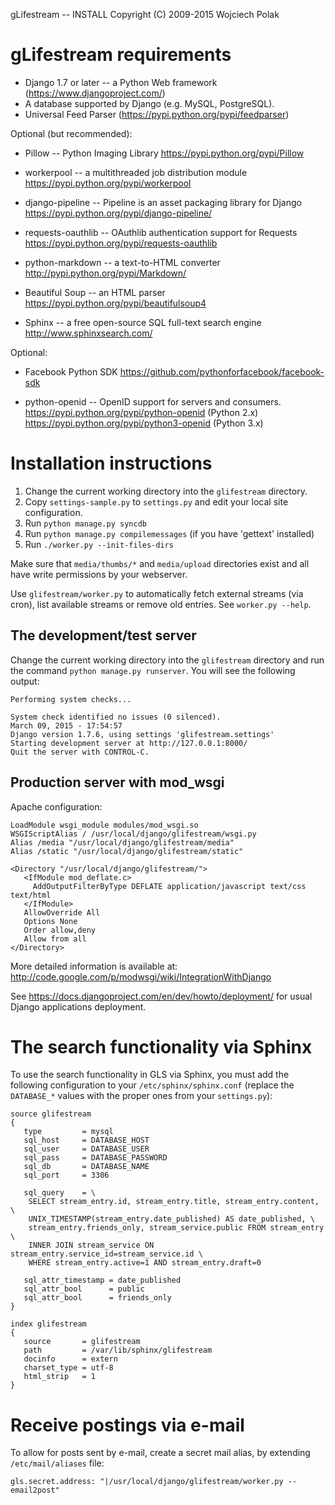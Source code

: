 gLifestream -- INSTALL
Copyright (C) 2009-2015 Wojciech Polak

gLifestream requirements
========================

- Django 1.7 or later -- a Python Web framework (https://www.djangoproject.com/)
- A database supported by Django (e.g. MySQL, PostgreSQL).
- Universal Feed Parser (https://pypi.python.org/pypi/feedparser)

Optional (but recommended):

- Pillow -- Python Imaging Library
  https://pypi.python.org/pypi/Pillow

- workerpool -- a multithreaded job distribution module
  https://pypi.python.org/pypi/workerpool

- django-pipeline -- Pipeline is an asset packaging library for Django
  https://pypi.python.org/pypi/django-pipeline/

- requests-oauthlib -- OAuthlib authentication support for Requests
  https://pypi.python.org/pypi/requests-oauthlib

- python-markdown -- a text-to-HTML converter
  http://pypi.python.org/pypi/Markdown/

- Beautiful Soup -- an HTML parser
  https://pypi.python.org/pypi/beautifulsoup4

- Sphinx -- a free open-source SQL full-text search engine
  http://www.sphinxsearch.com/

Optional:

- Facebook Python SDK
  https://github.com/pythonforfacebook/facebook-sdk

- python-openid -- OpenID support for servers and consumers.
  https://pypi.python.org/pypi/python-openid (Python 2.x)
  https://pypi.python.org/pypi/python3-openid (Python 3.x)


Installation instructions
=========================

1. Change the current working directory into the `glifestream` directory.
2. Copy `settings-sample.py` to `settings.py` and edit your local site
   configuration.
3. Run `python manage.py syncdb`
4. Run `python manage.py compilemessages` (if you have 'gettext' installed)
5. Run `./worker.py --init-files-dirs`

Make sure that `media/thumbs/*` and `media/upload` directories exist
and all have write permissions by your webserver.

Use `glifestream/worker.py` to automatically fetch external streams
(via cron), list available streams or remove old entries. See
`worker.py --help`.


The development/test server
---------------------------

Change the current working directory into the `glifestream` directory
and run the command `python manage.py runserver`. You will see
the following output:

    Performing system checks...

    System check identified no issues (0 silenced).
    March 09, 2015 - 17:54:57
    Django version 1.7.6, using settings 'glifestream.settings'
    Starting development server at http://127.0.0.1:8000/
    Quit the server with CONTROL-C.


Production server with mod_wsgi
-------------------------------

Apache configuration:

```
LoadModule wsgi_module modules/mod_wsgi.so
WSGIScriptAlias / /usr/local/django/glifestream/wsgi.py
Alias /media "/usr/local/django/glifestream/media"
Alias /static "/usr/local/django/glifestream/static"

<Directory "/usr/local/django/glifestream/">
   <IfModule mod_deflate.c>
     AddOutputFilterByType DEFLATE application/javascript text/css text/html
   </IfModule>
   AllowOverride All
   Options None
   Order allow,deny
   Allow from all
</Directory>
```

More detailed information is available at:
http://code.google.com/p/modwsgi/wiki/IntegrationWithDjango

See https://docs.djangoproject.com/en/dev/howto/deployment/
for usual Django applications deployment.


The search functionality via Sphinx
===================================

To use the search functionality in GLS via Sphinx, you must add the
following configuration to your `/etc/sphinx/sphinx.conf` (replace the
`DATABASE_*` values with the proper ones from your `settings.py`):

```
source glifestream
{
   type         = mysql
   sql_host     = DATABASE_HOST
   sql_user     = DATABASE_USER
   sql_pass     = DATABASE_PASSWORD
   sql_db       = DATABASE_NAME
   sql_port     = 3306

   sql_query    = \
	SELECT stream_entry.id, stream_entry.title, stream_entry.content, \
	UNIX_TIMESTAMP(stream_entry.date_published) AS date_published, \
	stream_entry.friends_only, stream_service.public FROM stream_entry \
	INNER JOIN stream_service ON stream_entry.service_id=stream_service.id \
	WHERE stream_entry.active=1 AND stream_entry.draft=0

   sql_attr_timestamp = date_published
   sql_attr_bool      = public
   sql_attr_bool      = friends_only
}

index glifestream
{
   source       = glifestream
   path         = /var/lib/sphinx/glifestream
   docinfo      = extern
   charset_type = utf-8
   html_strip   = 1
}
```

Receive postings via e-mail
===========================

To allow for posts sent by e-mail, create a secret mail alias,
by extending `/etc/mail/aliases` file:

`
gls.secret.address: "|/usr/local/django/glifestream/worker.py --email2post"
`
